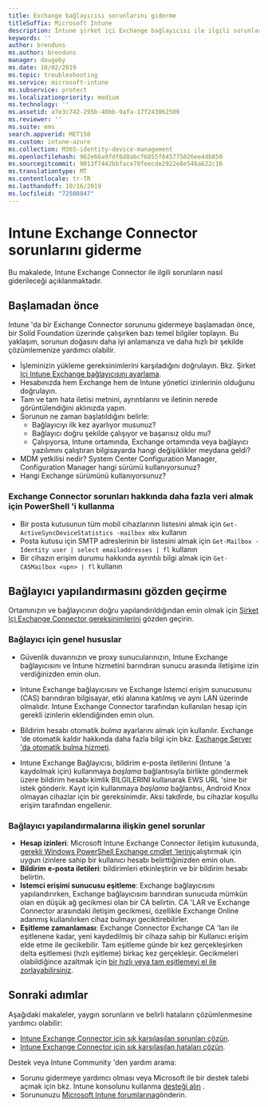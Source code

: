 ```yaml
---
title: Exchange bağlayıcısı sorunlarını giderme
titleSuffix: Microsoft Intune
description: Intune şirket içi Exchange bağlayıcısı ile ilgili sorunları giderin.
keywords: ''
author: brenduns
ms.author: brenduns
manager: dougeby
ms.date: 10/02/2019
ms.topic: troubleshooting
ms.service: microsoft-intune
ms.subservice: protect
ms.localizationpriority: medium
ms.technology: ''
ms.assetid: a7e3c742-295b-40bb-9afa-17f243062500
ms.reviewer: ''
ms.suite: ems
search.appverid: MET150
ms.custom: intune-azure
ms.collection: M365-identity-device-management
ms.openlocfilehash: 962e66a9fdf6d8abcf6855f645775026ee4db850
ms.sourcegitcommit: 9013f7442bbface78feecde2922e8e546a622c16
ms.translationtype: MT
ms.contentlocale: tr-TR
ms.lasthandoff: 10/16/2019
ms.locfileid: "72508847"
---
```

# <a name="troubleshoot-the-intune-exchange-connector"></a>Intune Exchange Connector sorunlarını giderme

Bu makalede, Intune Exchange Connector ile ilgili sorunların nasıl giderileceği açıklanmaktadır.

## <a name="before-you-start"></a>Başlamadan önce

Intune 'da bir Exchange Connector sorununu gidermeye başlamadan önce, bir Solid Foundation üzerinde çalışırken bazı temel bilgiler toplayın. Bu yaklaşım, sorunun doğasını daha iyi anlamanıza ve daha hızlı bir şekilde çözümlemenize yardımcı olabilir.

- İşleminizin yükleme gereksinimlerini karşıladığını doğrulayın. Bkz. Şirket [Içi Intune Exchange bağlayıcısını ayarlama](exchange-connector-install.md).
- Hesabınızda hem Exchange hem de Intune yönetici izinlerinin olduğunu doğrulayın.
- Tam ve tam hata iletisi metnini, ayrıntılarını ve iletinin nerede görüntülendiğini aklınızda yapın.
- Sorunun ne zaman başlatıldığını belirle: 
  - Bağlayıcıyı ilk kez ayarlıyor musunuz? 
  - Bağlayıcı doğru şekilde çalışıyor ve başarısız oldu mu?
  - Çalışıyorsa, Intune ortamında, Exchange ortamında veya bağlayıcı yazılımını çalıştıran bilgisayarda hangi değişiklikler meydana geldi?
- MDM yetkilisi nedir? System Center Configuration Manager, Configuration Manager hangi sürümü kullanıyorsunuz?
- Hangi Exchange sürümünü kullanıyorsunuz?

### <a name="use-powershell-to-get-more-data-on-exchange-connector-issues"></a>Exchange Connector sorunları hakkında daha fazla veri almak için PowerShell 'i kullanma

- Bir posta kutusunun tüm mobil cihazlarının listesini almak için `Get-ActiveSyncDeviceStatistics -mailbox mbx` kullanın
- Posta kutusu için SMTP adreslerinin bir listesini almak için `Get-Mailbox -Identity user | select emailaddresses | fl` kullanın
- Bir cihazın erişim durumu hakkında ayrıntılı bilgi almak için `Get-CASMailbox <upn> | fl` kullanın

## <a name="review-the-connector-configuration"></a>Bağlayıcı yapılandırmasını gözden geçirme

Ortamınızın ve bağlayıcının doğru yapılandırıldığından emin olmak için [Şirket Içi Exchange Connector gereksinimlerini](exchange-connector-install.md#intune-exchange-connector-requirements) gözden geçirin. 

### <a name="general-considerations-for-the-connector"></a>Bağlayıcı için genel hususlar

- Güvenlik duvarınızın ve proxy sunucularınızın, Intune Exchange bağlayıcısını ve Intune hizmetini barındıran sunucu arasında iletişime izin verdiğinizden emin olun.

- Intune Exchange bağlayıcısını ve Exchange Istemci erişim sunucusunu (CAS) barındıran bilgisayar, etki alanına katılmış ve aynı LAN üzerinde olmalıdır. Intune Exchange Connector tarafından kullanılan hesap için gerekli izinlerin eklendiğinden emin olun.

- Bildirim hesabı otomatik *bulma* ayarlarını almak için kullanılır. Exchange 'de otomatik kaldır hakkında daha fazla bilgi için bkz. [Exchange Server 'da otomatik bulma hizmeti](https://docs.microsoft.com/exchange/architecture/client-access/autodiscover?view=exchserver-2016).

- Intune Exchange Bağlayıcısı, bildirim e-posta iletilerini (Intune 'a kaydolmak için) kullanmaya *başlama* bağlantısıyla birlikte göndermek üzere bildirim hesabı kimlik BILGILERINI kullanarak EWS URL 'sine bir istek gönderir. Kayıt için kullanmaya *başlama* bağlantısı, Android Knox olmayan cihazlar için bir gereksinimdir. Aksi takdirde, bu cihazlar koşullu erişim tarafından engellenir.

### <a name="common-issues-for-connector-configurations"></a>Bağlayıcı yapılandırmalarına ilişkin genel sorunlar

- **Hesap izinleri**: Microsoft Intune Exchange Connector iletişim kutusunda, [gerekli Windows PowerShell Exchange cmdlet 'lerini](exchange-connector-install.md#exchange-cmdlet-requirements)çalıştırmak için uygun izinlere sahip bir kullanıcı hesabı belirttiğinizden emin olun.
- **Bildirim e-posta iletileri**: bildirimleri etkinleştirin ve bir bildirim hesabı belirtin.
- **Istemci erişimi sunucusu eşitleme**: Exchange bağlayıcısını yapılandırırken, Exchange bağlayıcısını barındıran sunucuda mümkün olan en düşük ağ gecikmesi olan bir CA belirtin. CA 'LAR ve Exchange Connector arasındaki iletişim gecikmesi, özellikle Exchange Online adanmış kullanılırken cihaz bulmayı geciktirebilirler.
- **Eşitleme zamanlaması**: Exchange Connector Exchange CA 'ları ile eşitlenene kadar, yeni kaydedilmiş bir cihaza sahip bir Kullanıcı erişim elde etme ile gecikebilir. Tam eşitleme günde bir kez gerçekleşirken delta eşitlemesi (hızlı eşitleme) birkaç kez gerçekleşir. Gecikmeleri olabildiğince azaltmak için [bir hızlı veya tam eşitlemeyi el ile zorlayabilirsiniz](exchange-connector-install.md#manually-force-a-quick-sync-or-full-sync).

## <a name="next-steps"></a>Sonraki adımlar
Aşağıdaki makaleler, yaygın sorunların ve belirli hataların çözümlenmesine yardımcı olabilir:

- [Intune Exchange Connector için sık karşılaşılan sorunları çözün](troubleshoot-exchange-connector-common-problems.md).
- [Intune Exchange Connector için sık karşılaşılan hataları çözün](troubleshoot-exchange-connector-common-errors.md).

Destek veya Intune Community 'den yardım arama:

- Sorunu gidermeye yardımcı olması veya Microsoft ile bir destek talebi açmak için bkz. Intune konsolunu kullanma [desteği alın](../fundamentals/get-support.md) . 
- Sorununuzu [Microsoft Intune forumlarına](https://social.technet.microsoft.com/Forums/en-US/home?forum=microsoftintuneprod)gönderin.  
